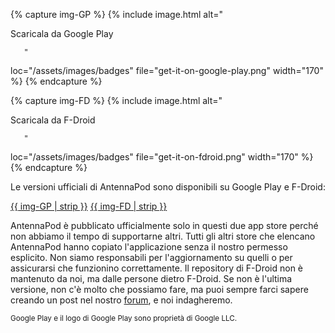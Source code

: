 {% capture img-GP %} {% include image.html alt="

Scaricala da Google Play

       "

loc="/assets/images/badges" file="get-it-on-google-play.png" width="170" %} {%
endcapture %}

{% capture img-FD %} {% include image.html alt="

Scaricala da F-Droid

       "

loc="/assets/images/badges" file="get-it-on-fdroid.png" width="170" %} {%
endcapture %}

Le versioni ufficiali di AntennaPod sono disponibili su Google Play e F-Droid:

[{{ img-GP | strip }}](https://play.google.com/store/apps/details?id=de.danoeh.antennapod)
[{{ img-FD | strip }}](https://f-droid.org/packages/de.danoeh.antennapod/)

AntennaPod è pubblicato ufficialmente solo in questi due app store perché non
abbiamo il tempo di supportarne altri. Tutti gli altri store che elencano
AntennaPod hanno copiato l'applicazione senza il nostro permesso esplicito. Non
siamo responsabili per l'aggiornamento su quelli o per assicurarsi che
funzionino correttamente. Il repository di F-Droid non è mantenuto da noi, ma
dalle persone dietro F-Droid. Se non è l'ultima versione, non c'è molto che
possiamo fare, ma puoi sempre farci sapere creando un post nel nostro [forum](https://forum.antennapod.org/),
e noi indagheremo.

<small>Google Play e il logo di Google Play sono proprietà di Google LLC.</small>
